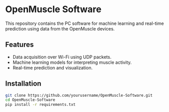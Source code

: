 # OpenMuscle Software

This repository contains the PC software for machine learning and real-time prediction using data from the OpenMuscle devices.

## Features

- Data acquisition over Wi-Fi using UDP packets.
- Machine learning models for interpreting muscle activity.
- Real-time prediction and visualization.

## Installation

```bash
git clone https://github.com/yourusername/OpenMuscle-Software.git
cd OpenMuscle-Software
pip install -r requirements.txt
